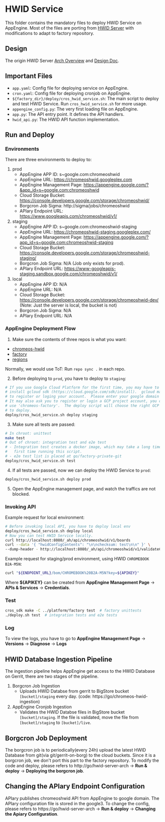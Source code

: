 # HWID Service
This folder contains the mandatory files to deploy HWID Service on AppEngine.
Most of the files are porting from [HWID Server](http://go/g3hwidapi) with
modifications to adapt to factory repository.

## Design
The origin HWID Server [Arch Overview](http://go/hwid-server-arch) and
[Design Doc](http://go/hwid-server).

## Important Files
- `app.yaml`: Config file for deploying service on AppEngine.
- `cron.yaml`: Config file for deploying cronjob on AppEngine.
- `${factory_dir}/deploy/cros_hwid_service.sh`: The main script to deploy and
  test HWID Service. Run `cros_hwid_service.sh` for more usage.
- `appengine_config.py`: The very first loading file on AppEngine.
- `app.py`: The API entry point. It defines the API handlers.
- `hwid_api.py`: The HWID API function implementation.

## Run and Deploy

### Environments
There are three environments to deploy to:
1. prod
   - AppEngine APP ID: s~google.com:chromeoshwid
   - AppEngine URL: https://chromeoshwid.googleplex.com
   - AppEngine Management Page:
     https://appengine.google.com/?&app_id=s~google.com:chromeoshwid
   - Cloud Storage Bucket:
     https://console.developers.google.com/storage/chromeoshwid/
   - Borgcron Job Sigma: http://sigma/jobs/chromeoshwid
   - APIary Endpoint URL: https://www.googleapis.com/chromeoshwid/v1/
2. staging
   - AppEngine APP ID: s~google.com:chromeoshwid-staging
   - AppEngine URL: https://chromeoshwid-staging.googleplex.com/
   - AppEngine Management Page:
     https://appengine.google.com/?app_id=s~google.com:chromeoshwid-staging
   - Cloud Storage Bucket:
     https://console.developers.google.com/storage/chromeoshwid-staging/
   - Borgcron Job Sigma: N/A (Job only exists for prod).
   - APIary Endpoint URL:
     https://www-googleapis-staging.sandbox.google.com/chromeoshwid/v1/
3. local
   - AppEngine APP ID: N/A
   - AppEngine URL: N/A
   - Cloud Storage Bucket:
     https://console.developers.google.com/storage/chromeoshwid-dev/
     (Note: Just the server is local, the bucket is not)
   - Borgcron Job Sigma: N/A
   - APIary Endpoint URL: N/A

### AppEngine Deployment Flow

1. Make sure the contents of three repos is what you want:
  - [chromeos-hwid](http://go/chromeos-hwid-git/)
  - [factory](http://go/factory-git/)
  - [regions](http://go/regions-git/)

  Normally, we would use ToT: Run `repo sync .` in each repo.

2. Before deploying to `prod`, you have to deploy to `staging`:
```bash
# If you use Google Cloud Platform for the first time, you may have to
# install gcloud sdk (https://cloud.google.com/sdk/install).  gcloud may ask you
# to register or loging your account.  Please enter your google domain acount.
# It may also ask you to register or login a GCP project account, you can
# use 'chromeos-factory'.  The deploy script will choose the right GCP project
# to deploy.
deploy/cros_hwid_service.sh deploy staging
```

3. Make sure all tests are passed:
```bash
# In chroot: unittest
make test
# Out of chroot: integration test and e2e test
# - Integration test creates a docker image, which may take a long time for the
#   first time running this script.
# - e2e test list is placed at go/factory-private-git
deploy/cros_hwid_service.sh test
```

4. If all tests are passed, now we can deploy the HWID Service to `prod`:
```bash
deploy/cros_hwid_service.sh deploy prod
```

5. Open the AppEngine management page, and watch the traffics are not blocked.

### Invoking API
Example request for local environment:
```bash
# Before invoking local API, you have to deploy local env
deploy/cros_hwid_service.sh deploy local
# Now you can test HWID Service locally.
curl http://localhost:8080/_ah/api/chromeoshwid/v1/boards
curl --data '{ "hwidConfigContents": "\n\nchecksum: test\n\n" }' \
--dump-header - http://localhost:8080/_ah/api/chromeoshwid/v1/validateConfig
```

Example request for staging/prod environment, using HWID `CHROMEBOOK B2A-M5N`:
```bash
curl "${ENDPOINT_URL}/bom/CHROMEBOOK%20B2A-M5N?key=${APIKEY}"
```

Where **${APIKEY}** can be created from **AppEngine Management Page** ->
**APIs & Services** -> **Credentials**.


### Test
```bash
cros_sdk make -C ../platform/factory test  # factory unittests
./deploy.sh test  # integration tests and e2e tests
```

### Log
To view the logs, you have to go to **AppEngine Management Page** ->
**Versions** -> **Diagnose** -> **Logs**

## HWID Database Ingestion Pipeline
The ingestion pipeline helps AppEngine get access to the HWID Database on
Gerrit, there are two stages of the pipeline.
1. Borgcron Job Ingestion
   - Uploads HWID Databse from gerrit to BigStore bucket `[bucket]/staging`
     every day. (code: https://go/chromeos-hwid-ingestion)
2. AppEngine Cronjob Ingestion
   - Validates the HWID Databse files in BigStore bucket `[bucket]/staging`. If
     the file is validated, move the file from `[bucket]/staging` to
     `[bucket]/live`.

## Borgcron Job Deployment
The borgcron job is to periodically(every 24h) upload the latest HWID Database
from git(via git/gerrit-on-borg) to the cloud buckets. Since it is a borgcron
job, we don't port this part to the factory repository. To modify the code and
deploy, please refers to http://go/hwid-server-arch -> **Run & deploy** ->
**Deploying the borgcron job**.

## Changing the APIary Endpoint Configuration
APIary publishes chromeoshwid API from AppEngine to google domain.
The APIary configuration file is stored in the google3. To change the config,
please refers to https://go/hwid-server-arch -> **Run & deploy** ->
**Changing the Apiary Configuration**.

